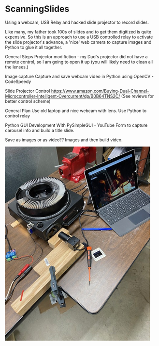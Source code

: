 # ScanningSlides
Using a webcam, USB Relay and hacked slide projector to record slides.

Like many, my father took 100s of slides and to get them digitized is quite expensive. So this is an approach to use a USB controlled relay to activate the slide projector's advance, a 'nice' web camera to capture images and Python to glue it all together.

General Steps
Projector modifiction - my Dad's projector did not have a remote control, so I am going to open it up (you will likely need to clean all the lenses.)

Image capture
Capture and save webcam video in Python using OpenCV - CodeSpeedy



Slide Projector Control
https://www.amazon.com/Buying-Dual-Channel-Microcontroller-Intelligent-Overcurrent/dp/B0B64TNS2C/
(See reviews for better control scheme)

General Plan
Use old laptop and nice webcam with lens.
Use Python to control relay

Python GUI Development With PySimpleGUI - YouTube
Form to capture carousel info and build a  title slide.

Save as images or as video?? Images and then build video.


![Setup of projector, actuating solenoid, camera and laptop](/Setup/IMG_3772.jpg?raw=true "Setup of projector, actuating solenoid, camera and laptop")
